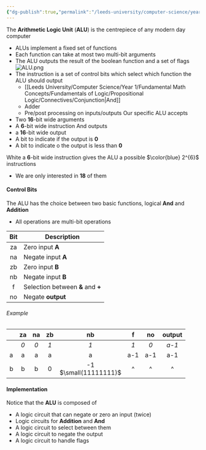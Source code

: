 ```yaml
---
{"dg-publish":true,"permalink":"/leeds-university/computer-science/year-1/computer-processors/arithmetic-logic-unit/"}
---
```


The **Arithmetic Logic Unit** (**ALU**) is the centrepiece of any modern day computer
- ALUs implement a fixed set of functions
- Each function can take at most two multi-bit arguments
- The ALU outputs the result of the boolean function and a set of flags
![ALU.png](/img/user/Leeds%20University/Computer%20Science/Year%201/Computer%20Processors/images/ALU.png)
- The instruction is a set of control bits which select which function the ALU should output
	- [[Leeds University/Computer Science/Year 1/Fundamental Math Concepts/Fundamentals of Logic/Propositional Logic/Connectives/Conjunction\|And]]
	- Adder
	- Pre/post processing on inputs/outputs
Our specific ALU accepts
- Two **16**-bit wide arguments
- A **6**-bit wide instruction
And outputs
- a **16**-bit wide output
- A bit to indicate if the output is **0**
- A bit to indicate o the output is less than **0**

White a **6**-bit wide instruction gives the ALU a possible $\color{blue} 2^{6}$ instructions
- We are only interested in **18** of them

#### Control Bits
The ALU has the choice between two basic functions, logical **And** and **Addition**
- All operations are multi-bit operations

| Bit | Description                       |
| :-: | --------------------------------- |
| za  | Zero input **A**                  |
| na  | Negate input **A**                |
| zb  | Zero input **B**                  |
| nb  | Negate input **B**                |
|  f  | Selection between **&** and **+** |
| no  | Negate **output**                 |
###### Example

|     | za  | na  | zb  |            nb            |  f  | no  | output |
| --- | :-: | :-: | :-: | :----------------------: | :-: | :-: | :----: |
|     | *0* | *0* | *1* |           *1*            | *1* | *0* | *a-1*  |
| a   |  a  |  a  |  a  |            a             | a-1 | a-1 |  a-1   |
| b   |  b  |  b  |  0  | -1<br>$\small(11111111)$ |  ^  |  ^  |   ^    |
#### Implementation
Notice that the **ALU** is composed of
- A logic circuit that can negate or zero an input (twice)
- Logic circuits for **Addition** and **And**
- A logic circuit to select between them
- A logic circuit to negate the output
- A logic circuit to handle flags

